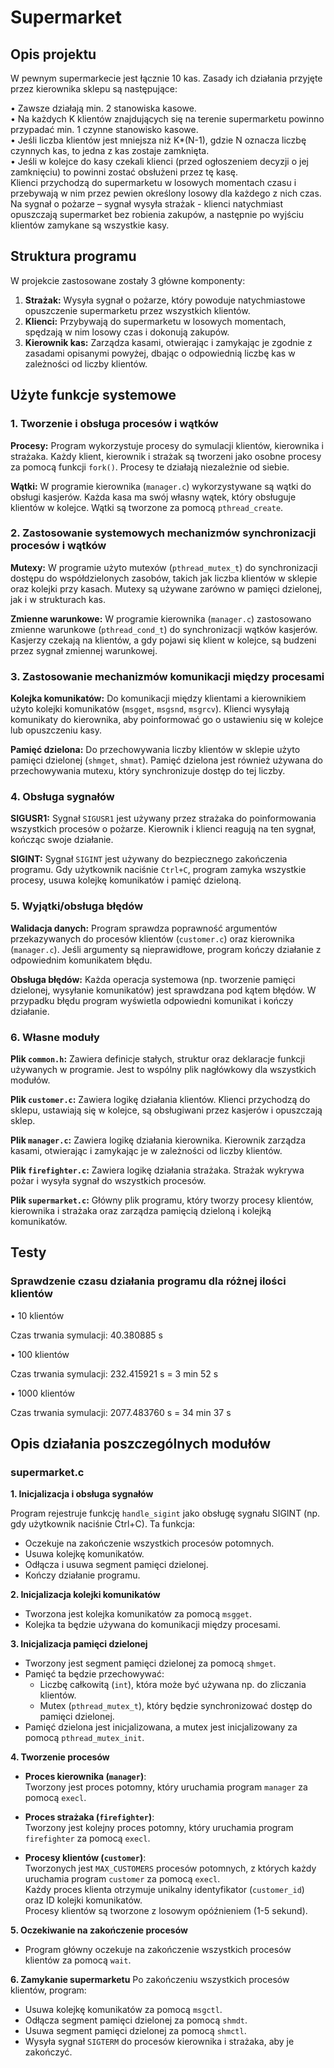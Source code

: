 # Supermarket

## Opis projektu

W pewnym supermarkecie jest łącznie 10 kas. Zasady ich działania przyjęte przez kierownika sklepu 
są następujące:  

• Zawsze działają min. 2 stanowiska kasowe.  
• Na każdych K klientów znajdujących się na terenie supermarketu powinno przypadać min. 1 
czynne stanowisko kasowe.  
• Jeśli liczba klientów jest mniejsza niż K*(N-1), gdzie N oznacza liczbę czynnych kas, to jedna 
z kas zostaje zamknięta.  
• Jeśli w kolejce do kasy czekali klienci (przed ogłoszeniem decyzji o jej zamknięciu) to powinni 
zostać obsłużeni przez tę kasę.  
Klienci przychodzą do supermarketu w losowych momentach czasu i przebywają w nim przez pewien 
określony losowy dla każdego z nich czas. Na sygnał o pożarze – sygnał wysyła strażak - klienci 
natychmiast opuszczają supermarket bez robienia zakupów, a następnie po wyjściu klientów 
zamykane są wszystkie kasy.

## Struktura programu

W projekcie zastosowane zostały 3 główne komponenty:

1. **Strażak:** Wysyła sygnał o pożarze, który powoduje natychmiastowe opuszczenie supermarketu przez wszystkich klientów.
2. **Klienci:** Przybywają do supermarketu w losowych momentach, spędzają w nim losowy czas i dokonują zakupów.
3. **Kierownik kas:** Zarządza kasami, otwierając i zamykając je zgodnie z zasadami opisanymi powyżej, dbając o odpowiednią liczbę kas w zależności od liczby klientów.


## Użyte funkcje systemowe

### 1. Tworzenie i obsługa procesów i wątków

**Procesy:** Program wykorzystuje procesy do symulacji klientów, kierownika i strażaka. Każdy klient, kierownik i strażak są tworzeni jako osobne procesy za pomocą funkcji `fork()`. Procesy te działają niezależnie od siebie.

**Wątki:** W programie kierownika (`manager.c`) wykorzystywane są wątki do obsługi kasjerów. Każda kasa ma swój własny wątek, który obsługuje klientów w kolejce. Wątki są tworzone za pomocą `pthread_create`.

### 2. Zastosowanie systemowych mechanizmów synchronizacji procesów i wątków

**Mutexy:** W programie użyto mutexów (`pthread_mutex_t`) do synchronizacji dostępu do współdzielonych zasobów, takich jak liczba klientów w sklepie oraz kolejki przy kasach. Mutexy są używane zarówno w pamięci dzielonej, jak i w strukturach kas.

**Zmienne warunkowe:** W programie kierownika (`manager.c`) zastosowano zmienne warunkowe (`pthread_cond_t`) do synchronizacji wątków kasjerów. Kasjerzy czekają na klientów, a gdy pojawi się klient w kolejce, są budzeni przez sygnał zmiennej warunkowej.

### 3. Zastosowanie mechanizmów komunikacji między procesami

**Kolejka komunikatów:** Do komunikacji między klientami a kierownikiem użyto kolejki komunikatów (`msgget`, `msgsnd`, `msgrcv`). Klienci wysyłają komunikaty do kierownika, aby poinformować go o ustawieniu się w kolejce lub opuszczeniu kasy.

**Pamięć dzielona:** Do przechowywania liczby klientów w sklepie użyto pamięci dzielonej (`shmget`, `shmat`). Pamięć dzielona jest również używana do przechowywania mutexu, który synchronizuje dostęp do tej liczby.

### 4. Obsługa sygnałów

**SIGUSR1:** Sygnał `SIGUSR1` jest używany przez strażaka do poinformowania wszystkich procesów o pożarze. Kierownik i klienci reagują na ten sygnał, kończąc swoje działanie.

**SIGINT:** Sygnał `SIGINT` jest używany do bezpiecznego zakończenia programu. Gdy użytkownik naciśnie `Ctrl+C`, program zamyka wszystkie procesy, usuwa kolejkę komunikatów i pamięć dzieloną.

### 5. Wyjątki/obsługa błędów

**Walidacja danych:** Program sprawdza poprawność argumentów przekazywanych do procesów klientów (`customer.c`) oraz kierownika (`manager.c`). Jeśli argumenty są nieprawidłowe, program kończy działanie z odpowiednim komunikatem błędu.

**Obsługa błędów:** Każda operacja systemowa (np. tworzenie pamięci dzielonej, wysyłanie komunikatów) jest sprawdzana pod kątem błędów. W przypadku błędu program wyświetla odpowiedni komunikat i kończy działanie.

### 6. Własne moduły

**Plik `common.h`:** Zawiera definicje stałych, struktur oraz deklaracje funkcji używanych w programie. Jest to wspólny plik nagłówkowy dla wszystkich modułów.

**Plik `customer.c`:** Zawiera logikę działania klientów. Klienci przychodzą do sklepu, ustawiają się w kolejce, są obsługiwani przez kasjerów i opuszczają sklep.

**Plik `manager.c`:** Zawiera logikę działania kierownika. Kierownik zarządza kasami, otwierając i zamykając je w zależności od liczby klientów.

**Plik `firefighter.c`:** Zawiera logikę działania strażaka. Strażak wykrywa pożar i wysyła sygnał do wszystkich procesów.

**Plik `supermarket.c`:** Główny plik programu, który tworzy procesy klientów, kierownika i strażaka oraz zarządza pamięcią dzieloną i kolejką komunikatów.


## Testy

### Sprawdzenie czasu działania programu dla różnej ilości klientów
• 10 klientów

   Czas trwania symulacji: 40.380885 s
   
• 100 klientów

   Czas trwania symulacji: 232.415921 s   =  3 min 52 s

• 1000 klientów

   Czas trwania symulacji: 2077.483760 s  =  34 min 37 s


## Opis działania poszczególnych modułów

### supermarket.c

**1. Inicjalizacja i obsługa sygnałów**

Program rejestruje funkcję `handle_sigint` jako obsługę sygnału SIGINT (np. gdy użytkownik naciśnie Ctrl+C). Ta funkcja:
- Oczekuje na zakończenie wszystkich procesów potomnych.
- Usuwa kolejkę komunikatów.
- Odłącza i usuwa segment pamięci dzielonej.
- Kończy działanie programu.

**2. Inicjalizacja kolejki komunikatów**
- Tworzona jest kolejka komunikatów za pomocą `msgget`. 
- Kolejka ta będzie używana do komunikacji między procesami.

**3. Inicjalizacja pamięci dzielonej**
- Tworzony jest segment pamięci dzielonej za pomocą `shmget`. 
- Pamięć ta będzie przechowywać:
  - Liczbę całkowitą (`int`), która może być używana np. do zliczania klientów.
  - Mutex (`pthread_mutex_t`), który będzie synchronizować dostęp do pamięci dzielonej.
- Pamięć dzielona jest inicjalizowana, a mutex jest inicjalizowany za pomocą `pthread_mutex_init`.

**4. Tworzenie procesów**
- **Proces kierownika (`manager`)**:  
  Tworzony jest proces potomny, który uruchamia program `manager` za pomocą `execl`.

- **Proces strażaka (`firefighter`)**:  
  Tworzony jest kolejny proces potomny, który uruchamia program `firefighter` za pomocą `execl`. 

- **Procesy klientów (`customer`)**:  
  Tworzonych jest `MAX_CUSTOMERS` procesów potomnych, z których każdy uruchamia program `customer` za pomocą `execl`.  
  Każdy proces klienta otrzymuje unikalny identyfikator (`customer_id`) oraz ID kolejki komunikatów.  
  Procesy klientów są tworzone z losowym opóźnieniem (1-5 sekund).

**5. Oczekiwanie na zakończenie procesów**
- Program główny oczekuje na zakończenie wszystkich procesów klientów za pomocą `wait`.

**6. Zamykanie supermarketu**
Po zakończeniu wszystkich procesów klientów, program:
- Usuwa kolejkę komunikatów za pomocą `msgctl`.
- Odłącza segment pamięci dzielonej za pomocą `shmdt`.
- Usuwa segment pamięci dzielonej za pomocą `shmctl`.
- Wysyła sygnał `SIGTERM` do procesów kierownika i strażaka, aby je zakończyć.

